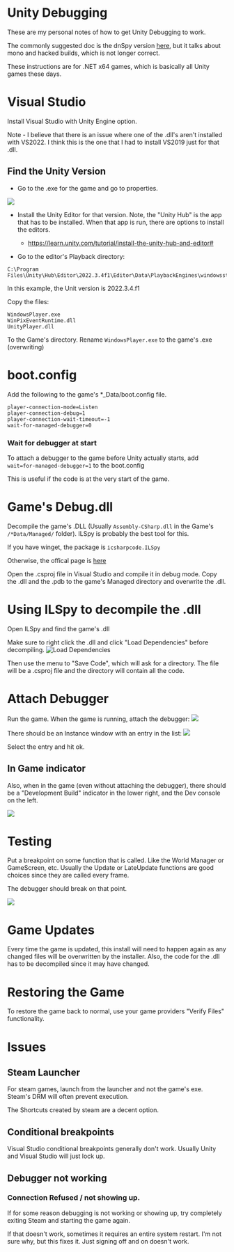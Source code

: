 
# Unity Debugging
These are my personal notes of how to get Unity Debugging to work.

The commonly suggested doc is the dnSpy version [here](https://github.com/dnSpy/dnSpy), but it talks about mono and hacked builds, which is not longer correct.

These instructions are for .NET x64 games, which is basically all Unity games these days.
# Visual Studio
Install Visual Studio with Unity Engine option.

Note - I believe that there is an issue where one of the .dll's aren't installed with VS2022.  I think this is the one that I had to install VS2019 just for that .dll.

## Find the Unity Version
* Go to the .exe for the game and go to properties.

![](./media/GamesEditorVersion.png) 

* Install the Unity Editor for that version.  Note, the "Unity Hub" is the app that has to be installed.  When that app is run, there are options to install the editors.
	* https://learn.unity.com/tutorial/install-the-unity-hub-and-editor#

* Go to the editor's Playback directory: 
```
C:\Program Files\Unity\Hub\Editor\2022.3.4f1\Editor\Data\PlaybackEngines\windowsstandalonesupport\Variations\win64_player_development_mono
```
In this example, the Unit version is 2022.3.4.f1

Copy the files:
```
WindowsPlayer.exe
WinPixEventRuntime.dll
UnityPlayer.dll
```

To the Game's directory.
Rename `WindowsPlayer.exe` to the game's .exe (overwriting)


# boot.config


  Add the following to the game's *_Data/boot.config file.



```
player-connection-mode=Listen
player-connection-debug=1
player-connection-wait-timeout=-1
wait-for-managed-debugger=0
```

### Wait for debugger at start

To attach a debugger to the game before Unity actually starts, add 
`wait=for-managed-debugger=1`
to the boot.config

This is useful if the code is at the very start of the game.

# Game's Debug.dll

Decompile the game's .DLL (Usually `Assembly-CSharp.dll` in the Game's `/*Data/Managed/` folder).
ILSpy is probably the best tool for this.

If you have winget, the package is ``icsharpcode.ILSpy``

Otherwise, the offical page is [here](https://github.com/icsharpcode/ILSpy)

Open the .csproj file in Visual Studio and compile it in debug mode. Copy the .dll and the .pdb to the game's Managed directory and overwrite the .dll.

# Using ILSpy to decompile the .dll
Open ILSpy and find the game's .dll

Make sure to right click the .dll and click "Load Dependencies" before decompiling.
![Load Dependencies](media\LoadDependencies.png)

Then use the menu to "Save Code", which will ask for a directory.  The file will be a .csproj file and the directory will contain all the code.

# Attach Debugger

Run the game.  When the game is running, attach the debugger:
![](media/UnityDebuggerAttach.png)



There should be an Instance window with an entry in the list:
![](media/AttachUnity.png)

Select the entry and hit ok.

## In Game indicator
Also, when in the game (even without attaching the debugger), there should be a "Development Build" indicator in the lower right, and the Dev console on the left.

![](media/DevelopmentBuildExample.png)



# Testing
Put a breakpoint on some function that is called.  Like the World Manager or GameScreen, etc.  Usually the Update or LateUpdate functions are good choices since they are called every frame.

The debugger should break on that point.

![](/media/DebuggerBreakpointExample.png)


# Game Updates
Every time the game is updated, this install will need to happen again as any changed files will be overwritten by the installer.
Also, the code for the .dll has to be decompiled since it may have changed.

# Restoring the Game
To restore the game back to normal, use your game providers "Verify Files" functionality.  

# Issues

## Steam Launcher

For steam games, launch from the launcher and not the game's exe.  Steam's DRM will often prevent execution.

The Shortcuts created by steam are a decent option.

## Conditional breakpoints

Visual Studio conditional breakpoints generally don't work.  Usually Unity and Visual Studio will just lock up.


## Debugger not working
### Connection Refused / not showing up.
If for some reason debugging is not working or showing up, try completely exiting Steam and starting the game again.

If that doesn't work, sometimes it requires an entire system restart.  I'm not sure why, but this fixes it.  Just signing off and on doesn't work.



